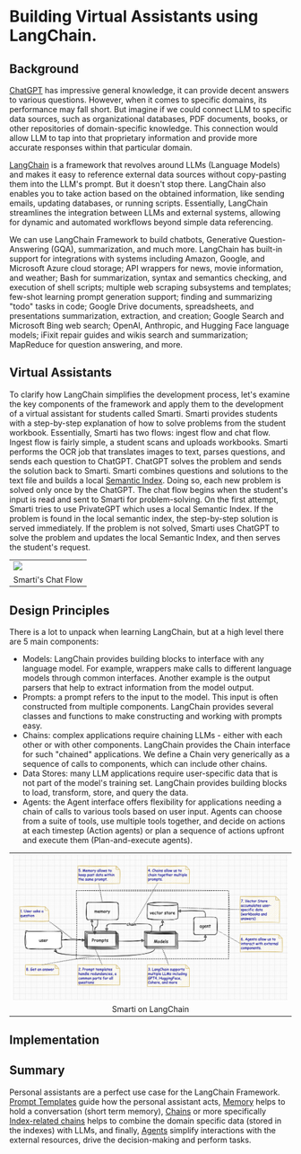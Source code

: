 # Building Virtual Assistants using LangChain.

## Background
[ChatGPT](https://en.wikipedia.org/wiki/ChatGPT) has impressive general knowledge, it can provide decent answers to various questions. However, when it comes to specific domains, its performance may fall short. But imagine if we could connect LLM to specific data sources, such as organizational databases, PDF documents, books, or other repositories of domain-specific knowledge. This connection would allow LLM to tap into that proprietary information and provide more accurate responses within that particular domain.

[LangChain](https://en.wikipedia.org/wiki/LangChain) is a framework that revolves around LLMs (Language Models) and makes it easy to reference external data sources without copy-pasting them into the LLM's prompt. But it doesn't stop there. LangChain also enables you to take action based on the obtained information, like sending emails, updating databases, or running scripts. Essentially, LangChain streamlines the integration between LLMs and external systems, allowing for dynamic and automated workflows beyond simple data referencing.

We can use LangChain Framework to build chatbots, Generative Question-Answering (GQA), summarization, and much more. LangChain has built-in support for integrations with systems including Amazon, Google, and Microsoft Azure cloud storage; API wrappers for news, movie information, and weather; Bash for summarization, syntax and semantics checking, and execution of shell scripts; multiple web scraping subsystems and templates; few-shot learning prompt generation support; finding and summarizing "todo" tasks in code; Google Drive documents, spreadsheets, and presentations summarization, extraction, and creation; Google Search and Microsoft Bing web search; OpenAI, Anthropic, and Hugging Face language models; iFixit repair guides and wikis search and summarization; MapReduce for question answering, and more.

## Virtual Assistants 
To clarify how LangChain simplifies the development process, let's examine the key components of the framework and apply them to the development of a virtual assistant for students called Smarti. Smarti provides students with a step-by-step explanation of how to solve problems from the student workbook. Essentially, Smarti has two flows: ingest flow and chat flow. Ingest flow is fairly simple, a student scans and uploads workbooks. Smarti performs the OCR job that translates images to text, parses questions, and sends each question to ChatGPT. ChatGPT solves the problem and sends the solution back to Smarti. Smarti combines questions and solutions to the text file and builds a local [Semantic Index](https://en.wikipedia.org/wiki/Latent_semantic_analysis). Doing so, each new problem is solved only once by the ChatGPT. The chat flow begins when the student's input is read and sent to Smarti for problem-solving. On the first attempt, Smarti tries to use PrivateGPT which uses a local Semantic Index. If the problem is found in the local semantic index, the step-by-step solution is served immediately. If the problem is not solved, Smarti uses ChatGPT to solve the problem and updates the local Semantic Index, and then serves the student's request.
<table width="256px">
  <tr>
    <td><img src="./images/sequence-1.png"/></td>
  </tr>
  <tr>
    <td align="center">Smarti's Chat Flow</td>
  </tr>
</table> 


## Design Principles
There is a lot to unpack when learning LangChain, but at a high level there are 5 main components: 
- Models: LangChain provides building blocks to interface with any language model. For example, wrappers make calls to different language models through common interfaces. Another example is the output parsers that help to extract information from the model output.
- Prompts: a prompt refers to the input to the model. This input is often constructed from multiple components. LangChain provides several classes and functions to make constructing and working with prompts easy.
- Chains: complex applications require chaining LLMs - either with each other or with other components. LangChain provides the Chain interface for such "chained" applications. We define a Chain very generically as a sequence of calls to components, which can include other chains. 
- Data Stores: many LLM applications require user-specific data that is not part of the model's training set. LangChain provides building blocks to load, transform, store, and query the data.
- Agents: the Agent interface offers flexibility for applications needing a chain of calls to various tools based on user input. Agents can choose from a suite of tools, use multiple tools together, and decide on actions at each timestep (Action agents) or plan a sequence of actions upfront and execute them (Plan-and-execute agents).
<table width="256px">
  <tr>
    <td><img src="./articles/langchain/langchain.png"/></td>
  </tr>
  <tr>
    <td align="center">Smarti on LangChain</td>
  </tr>
</table>

## Implementation 



## Summary
Personal assistants are a perfect use case for the LangChain Framework. [Prompt Templates](https://docs.langchain.com/docs/components/prompts/prompt-template) guide how the personal assistant acts, [Memory](https://docs.langchain.com/docs/components/memory/chat_message_history) helps to hold a conversation (short term memory), [Chains](https://docs.langchain.com/docs/components/chains/) or more specifically [Index-related chains](https://docs.langchain.com/docs/components/chains/index_related_chains) helps to combine the domain specific data (stored in the indexes) with LLMs, and finally, [Agents](https://docs.langchain.com/docs/components/agents/) simplify interactions with the external resources, drive the decision-making and perform tasks.


  










